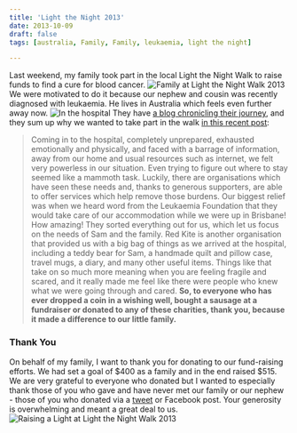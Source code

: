 ```yaml
---
title: 'Light the Night 2013'
date: 2013-10-09
draft: false
tags: [australia, Family, Family, leukaemia, light the night]

---
```


Last weekend, my family took part in the local Light the Night Walk to raise funds to find a cure for blood cancer. ![Family at Light the Night Walk 2013](https://chrisenns.com/wp-content/uploads/2013/10/Family-at-Light-the-Night-Walk-2013-482x600.jpg) We were motivated to do it because our nephew and cousin was recently diagnosed with leukaemia. He lives in Australia which feels even further away now. ![In the hospital](https://chrisenns.com/wp-content/uploads/2013/10/In-the-hospital.jpg) They have [a blog chronicling their journey](http://www.lookeeneea.com), and they sum up why we wanted to take part in the walk [in this recent post](http://www.lookeeneea.com/2013/09/yay-for-charities/):

> Coming in to the hospital, completely unprepared, exhausted emotionally and physically, and faced with a barrage of information, away from our home and usual resources such as internet, we felt very powerless in our situation. Even trying to figure out where to stay seemed like a mammoth task. Luckily, there are organisations which have seen these needs and, thanks to generous supporters, are able to offer services which help remove those burdens. Our biggest relief was when we heard word from the Leukaemia Foundation that they would take care of our accommodation while we were up in Brisbane! How amazing! They sorted everything out for us, which let us focus on the needs of Sam and the family. Red Kite is another organisation that provided us with a big bag of things as we arrived at the hospital, including a teddy bear for Sam, a handmade quilt and pillow case, travel mugs, a diary, and many other useful items. Things like that take on so much more meaning when you are feeling fragile and scared, and it really made me feel like there were people who knew what we were going through and cared. **So, to everyone who has ever dropped a coin in a wishing well, bought a sausage at a fundraiser or donated to any of these charities, thank you, because it made a difference to our little family.**

### Thank You

On behalf of my family, I want to thank you for donating to our fund-raising efforts. We had set a goal of $400 as a family and in the end raised $515. We are very grateful to everyone who donated but I wanted to especially thank those of you who gave and have never met our family or our nephew - those of you who donated via a [tweet](https://twitter.com/iChris/status/386492729351340033) or Facebook post. Your generosity is overwhelming and meant a great deal to us. ![Raising a Light at Light the Night Walk 2013](https://chrisenns.com/wp-content/uploads/2013/10/Raising-a-Light-at-Light-the-Night-Walk-2013.jpg)